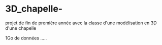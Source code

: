 # 3D_chapelle-
projet de fin de première année avec la classe d'une modélisation en 3D d'une chapelle

1Go de données .....
